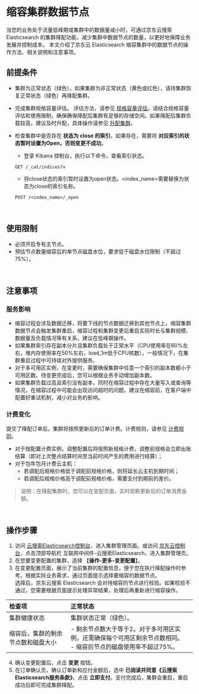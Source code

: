 # 缩容集群数据节点

当您的业务处于流量低峰期或集群中的数据量减小时，可通过京东云搜索 Elasticsearch 的集群降配功能，减少集群中数据节点的数量，以更好地保障业务发展并控制成本。
本文介绍了京东云 Elasticsearch 缩容集群中的数据节点的操作方法、相关说明和注意事项。

## 前提条件
- 集群为正常状态（绿色）。如果集群为非正常状态（黄色或红色），请待集群恢复正常状态（绿色）再降配集群。
- 完成集群规格容量评估。 评估方法，请参见 [规格容量评估](../../Best-Practices/Capacity-Assessment.md)。请结合规格容量评估和使用限制，确保确保降配后集群有足够的存储空间。如果降配后集群负载较高，建议及时升配，具体操作请参见 [升配集群](../ChangeConfig/Cluster_Expansion.md)。
- 检查集群中是否存在 **状态为 close 的索引**。如果存在，需要将 **对应索引的状态暂时设置为Open，否则变更不成功**。
  - 登录 Kibana 控制台，执行以下命令，查看索引状态。

  ```
  GET /_cat/indices?v
  ```
  
  - 将close状态的索引暂时设置为open状态。<index_name>需要替换为状态为close的索引名称。
  ```
  POST /<index_name>/_open
  ```
  </br>

## 使用限制
- 必须开启专有主节点。
- 预估节点数量缩容后的单节点磁盘水位，要求低于磁盘水位限制（不超过75%）。

</br>

## 注意事项

### 服务影响
- 缩容过程会涉及数据迁移，将要下线的节点数据迁移到其他节点上，缩容集群数据节点会触发集群重启，缩容过程和集群变更后重启实际时长与集群规模、数据量及负载情况等有关系，建议在低峰期操作。
- 如果集群索引存在副本分片且集群负载处于正常水平（CPU使用率在60%左右，堆内存使用率在50%左右，load_1m低于CPU核数），一般情况下，在集群重启过程中可持续对外提供服务。
- 对于多可用区实例，在变更时，需要确保集群中任意一个索引的副本数都小于可用区数。待变更完成后，您可以根据业务手动增加副本数。
- 如果集群负载过高且索引没有副本，同时在缩容过程中存在大量写入或查询等情况，在缩容过程中可能会出现访问超时的问题。建议在缩容前，在客户端中配置好重试机制，减小对业务的影响。

### 计费变化
提交了降配订单后，集群将按照更新后的订单计费。计费规则，请参见 [计费规则](../../Pricing/Billing-Rules.md)。
- 对于按配置计费实例，调整配置后将按照新规格计费，调整前规格会立即出账结算（即对上次整点结算时间至当前时间产生的费用进行结算）；
- 对于包年包月计费云主机：
  - 若调配后规格价格低于调配前规格价格，则将延长云主机到期时间；
  - 若调配后规格价格高于调配前规格价格，需要支付到期前的差价。

> 说明：在降配集群时，您可以在变配页面，实时观察更新后的订单消费金额。

</br>

## 操作步骤
1. 访问 [云搜索Elasticsearch控制台](https://es-console.jdcloud.com/clusters)，进入集群管理页面。或访问 [京东云控制台](https://console.jdcloud.com/)，点击顶部导航栏 互联网中间件-云搜索Elasticsearch，进入集群管理页。
2. 在您要变更配置的集群，选择 【**操作-更多-变更配置**】。
3. 在变更配置页面，展示了当前集群的配置信息，便于您在执行降配操作时参考。根据实际业务需求，通过页面提示选择要缩容的数据节点。</br>
选择后，京东云搜索 Elasticsearch 会对待缩容的节点进行校验。如果校验不通过，您需要根据页面提示处理异常结果，处理后再重新进行缩容操作。

| 检查项 | 正常状态 |
| :-- | :-- |
| 集群健康状态 | 集群状态正常（绿色）。|
| 缩容后，集群的剩余节点数和磁盘大小 | - 剩余节点数大于等于2。对于多可用区实例，还需确保每个可用区剩余节点数相同。</br>- 缩容后节点的磁盘使用率不超过75%。 |

4. 确认变更配置后，点击 **变更** 按钮。
5. 在订单确认页，确认订单新和应付金额后，选中 **已阅读并同意《云搜索Elasticsearch服务条款》**，点击 **立即支付**。支付完成后，集群会重启，重启成功后即可完成集群降配。
